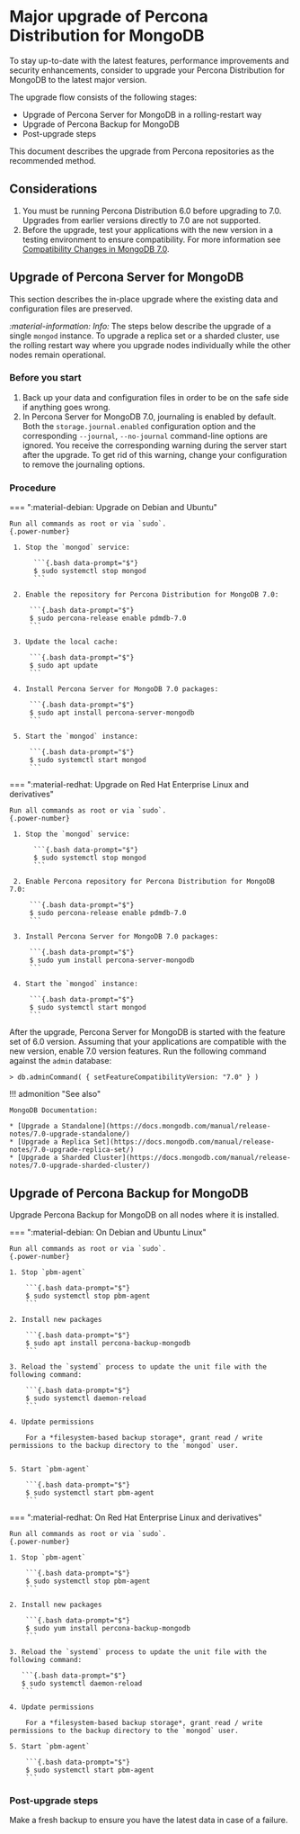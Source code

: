# Major upgrade of Percona Distribution for MongoDB

To stay up-to-date with the latest features, performance improvements and security enhancements, consider to upgrade your Percona Distribution for MongoDB to the latest major version. 

The upgrade flow consists of the following stages:

* Upgrade of Percona Server for MongoDB in a rolling-restart way
* Upgrade of Percona Backup for MongoDB
* Post-upgrade steps

This document describes the upgrade from Percona repositories as the recommended method.

## Considerations

1. You must be running Percona Distribution 6.0 before upgrading to 7.0. Upgrades from earlier versions directly to 7.0 are not supported.
2. Before the upgrade, test your applications with the new version in a testing environment to ensure compatibility. For more information see [Compatibility Changes in MongoDB 7.0](https://www.mongodb.com/docs/v7.0/release-notes/7.0-compatibility/).


## Upgrade of Percona Server for MongoDB

This section describes the in-place upgrade where the existing data and configuration files are preserved.

<i info>:material-information: Info:</i> The steps below describe the upgrade of a single `mongod` instance. To upgrade a replica set or a sharded cluster, use the rolling restart way where you upgrade nodes individually while the other nodes remain operational.

### Before you start

1. Back up your data and configuration files in order to be on the safe side if anything goes wrong.
2. In Percona Server for MongoDB 7.0, journaling is enabled by default. Both the `storage.journal.enabled` configuration option and the corresponding `--journal`, `--no-journal` command-line options are ignored. You receive the corresponding warning during the server start after the upgrade. To get rid of this warning, change your configuration to remove the journaling options.

### Procedure

=== ":material-debian: Upgrade on Debian and Ubuntu"

    Run all commands as root or via `sudo`.
    {.power-number}

     1. Stop the `mongod` service:

          ```{.bash data-prompt="$"}
          $ sudo systemctl stop mongod
          ```

     2. Enable the repository for Percona Distribution for MongoDB 7.0:

         ```{.bash data-prompt="$"}
         $ sudo percona-release enable pdmdb-7.0
         ```

     3. Update the local cache:

         ```{.bash data-prompt="$"}
         $ sudo apt update
         ```

     4. Install Percona Server for MongoDB 7.0 packages:

         ```{.bash data-prompt="$"}
         $ sudo apt install percona-server-mongodb
         ```

     5. Start the `mongod` instance:

         ```{.bash data-prompt="$"}
         $ sudo systemctl start mongod
         ```

=== ":material-redhat: Upgrade on Red Hat Enterprise Linux and derivatives"

    Run all commands as root or via `sudo`.
    {.power-number}

     1. Stop the `mongod` service:

          ```{.bash data-prompt="$"}
          $ sudo systemctl stop mongod
          ```

     2. Enable Percona repository for Percona Distribution for MongoDB 7.0:

         ```{.bash data-prompt="$"}
         $ sudo percona-release enable pdmdb-7.0
         ``` 

     3. Install Percona Server for MongoDB 7.0 packages:

         ```{.bash data-prompt="$"}
         $ sudo yum install percona-server-mongodb
         ```

     4. Start the `mongod` instance:

         ```{.bash data-prompt="$"}
         $ sudo systemctl start mongod
         ```

After the upgrade, Percona Server for MongoDB is started with the feature set of 6.0 version. Assuming that your applications are compatible with the new version, enable 7.0 version features. Run the following command against the `admin` database:

```{.javascript data-prompt=">"}
> db.adminCommand( { setFeatureCompatibilityVersion: "7.0" } )
```

!!! admonition "See also"

    MongoDB Documentation:

    * [Upgrade a Standalone](https://docs.mongodb.com/manual/release-notes/7.0-upgrade-standalone/)
    * [Upgrade a Replica Set](https://docs.mongodb.com/manual/release-notes/7.0-upgrade-replica-set/)
    * [Upgrade a Sharded Cluster](https://docs.mongodb.com/manual/release-notes/7.0-upgrade-sharded-cluster/)

## Upgrade of Percona Backup for MongoDB

Upgrade Percona Backup for MongoDB on all nodes where it is installed.

=== ":material-debian: On Debian and Ubuntu Linux"

    Run all commands as root or via `sudo`.
    {.power-number}

    1. Stop `pbm-agent`

        ```{.bash data-prompt="$"}
        $ sudo systemctl stop pbm-agent
        ```

    2. Install new packages

        ```{.bash data-prompt="$"}
        $ sudo apt install percona-backup-mongodb
        ```  

    3. Reload the `systemd` process to update the unit file with the following command:

        ```{.bash data-prompt="$"}
        $ sudo systemctl daemon-reload
        ```

    4. Update permissions

        For a *filesystem-based backup storage*, grant read / write permissions to the backup directory to the `mongod` user.


    5. Start `pbm-agent`

        ```{.bash data-prompt="$"}
        $ sudo systemctl start pbm-agent
        ```

=== ":material-redhat: On Red Hat Enterprise Linux and derivatives"

    Run all commands as root or via `sudo`.
    {.power-number}

    1. Stop `pbm-agent`

        ```{.bash data-prompt="$"}
        $ sudo systemctl stop pbm-agent
        ```

    2. Install new packages

        ```{.bash data-prompt="$"}
        $ sudo yum install percona-backup-mongodb
        ```

    3. Reload the `systemd` process to update the unit file with the following command:

       ```{.bash data-prompt="$"}
       $ sudo systemctl daemon-reload
       ```

    4. Update permissions

        For a *filesystem-based backup storage*, grant read / write permissions to the backup directory to the `mongod` user.

    5. Start `pbm-agent`

        ```{.bash data-prompt="$"}
        $ sudo systemctl start pbm-agent
        ``` 

### Post-upgrade steps

Make a fresh backup to ensure you have the latest data in case of a failure.
